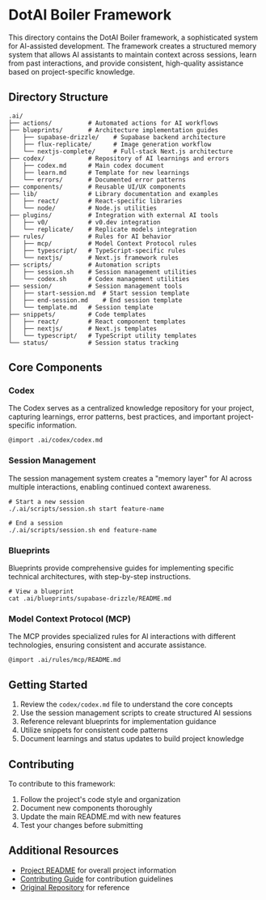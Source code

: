 # DotAI Boiler Framework

This directory contains the DotAI Boiler framework, a sophisticated system for AI-assisted development. The framework creates a structured memory system that allows AI assistants to maintain context across sessions, learn from past interactions, and provide consistent, high-quality assistance based on project-specific knowledge.

## Directory Structure

```
.ai/
├── actions/          # Automated actions for AI workflows
├── blueprints/       # Architecture implementation guides
│   ├── supabase-drizzle/    # Supabase backend architecture
│   ├── flux-replicate/      # Image generation workflow
│   └── nextjs-complete/     # Full-stack Next.js architecture
├── codex/            # Repository of AI learnings and errors
│   ├── codex.md      # Main codex document
│   ├── learn.md      # Template for new learnings
│   └── errors/       # Documented error patterns
├── components/       # Reusable UI/UX components
├── lib/              # Library documentation and examples
│   ├── react/        # React-specific libraries
│   └── node/         # Node.js utilities
├── plugins/          # Integration with external AI tools
│   ├── v0/           # v0.dev integration
│   └── replicate/    # Replicate models integration
├── rules/            # Rules for AI behavior
│   ├── mcp/          # Model Context Protocol rules
│   ├── typescript/   # TypeScript-specific rules
│   └── nextjs/       # Next.js framework rules
├── scripts/          # Automation scripts
│   ├── session.sh    # Session management utilities
│   └── codex.sh      # Codex management utilities
├── session/          # Session management tools
│   ├── start-session.md  # Start session template
│   ├── end-session.md    # End session template
│   └── template.md   # Session template
├── snippets/         # Code templates
│   ├── react/        # React component templates
│   ├── nextjs/       # Next.js templates
│   └── typescript/   # TypeScript utility templates
└── status/           # Session status tracking
```

## Core Components

### Codex

The Codex serves as a centralized knowledge repository for your project, capturing learnings, error patterns, best practices, and important project-specific information.

```
@import .ai/codex/codex.md
```

### Session Management

The session management system creates a "memory layer" for AI across multiple interactions, enabling continued context awareness.

```
# Start a new session
./.ai/scripts/session.sh start feature-name

# End a session
./.ai/scripts/session.sh end feature-name
```

### Blueprints

Blueprints provide comprehensive guides for implementing specific technical architectures, with step-by-step instructions.

```
# View a blueprint
cat .ai/blueprints/supabase-drizzle/README.md
```

### Model Context Protocol (MCP)

The MCP provides specialized rules for AI interactions with different technologies, ensuring consistent and accurate assistance.

```
@import .ai/rules/mcp/README.md
```

## Getting Started

1. Review the `codex/codex.md` file to understand the core concepts
2. Use the session management scripts to create structured AI sessions
3. Reference relevant blueprints for implementation guidance
4. Utilize snippets for consistent code patterns
5. Document learnings and status updates to build project knowledge

## Contributing

To contribute to this framework:

1. Follow the project's code style and organization
2. Document new components thoroughly
3. Update the main README.md with new features
4. Test your changes before submitting

## Additional Resources

- [Project README](../README.md) for overall project information
- [Contributing Guide](../CONTRIBUTING.md) for contribution guidelines
- [Original Repository](https://github.com/helloprkr/dotai_boiler) for reference